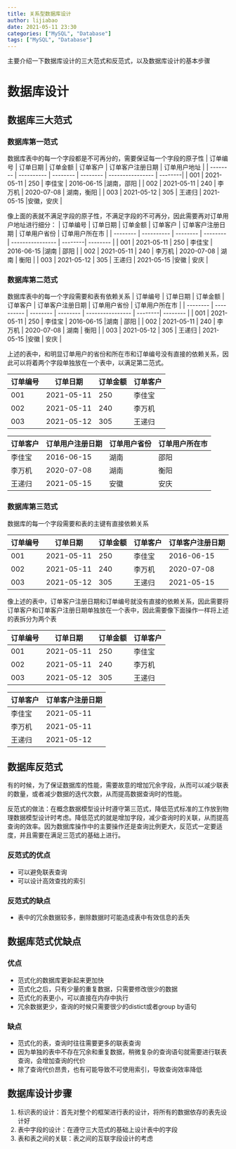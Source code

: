 ```yaml
---
title: 关系型数据库设计
author: lijiabao
date: 2021-05-11 23:30
categories: ["MySQL", "Database"]
tags: ["MySQL", "Database"]
---
```


主要介绍一下数据库设计的三大范式和反范式，以及数据库设计的基本步骤

# 数据库设计

## 数据库三大范式

### 数据库第一范式

数据库表中的每一个字段都是不可再分的，需要保证每一个字段的原子性
| 订单编号 | 订单日期   | 订单金额 | 订单客户 | 订单客户注册日期 | 订单用户地址 |
| -------- | ---------- | -------- | -------- | ---------------- | --------|
| 001      | 2021-05-11 | 250      | 李佳宝   | 2016-06-15       |湖南，邵阳 |
| 002      | 2021-05-11 | 240      | 李万机   | 2020-07-08       | 湖南，衡阳 |
| 003      | 2021-05-12 | 305      | 王递归   | 2021-05-15       |安徽，安庆 |

像上面的表就不满足字段的原子性，不满足字段的不可再分，因此需要再对订单用户地址进行细分：
| 订单编号 | 订单日期   | 订单金额 | 订单客户 | 订单客户注册日期 | 订单用户省份 | 订单用户所在市 |
| -------- | ---------- | -------- | -------- | ---------------- | --------| -------- |
| 001      | 2021-05-11 | 250      | 李佳宝   | 2016-06-15       |湖南 | 邵阳 |
| 002      | 2021-05-11 | 240      | 李万机   | 2020-07-08       | 湖南 | 衡阳 |
| 003      | 2021-05-12 | 305      | 王递归   | 2021-05-15       |安徽 | 安庆 |


### 数据库第二范式

数据库表中的每一个字段需要和表有依赖关系
| 订单编号 | 订单日期   | 订单金额 | 订单客户 | 订单客户注册日期 | 订单用户省份 | 订单用户所在市 |
| -------- | ---------- | -------- | -------- | ---------------- | --------| -------- |
| 001      | 2021-05-11 | 250      | 李佳宝   | 2016-06-15       |湖南 | 邵阳 |
| 002      | 2021-05-11 | 240      | 李万机   | 2020-07-08       | 湖南 | 衡阳 |
| 003      | 2021-05-12 | 305      | 王递归   | 2021-05-15       |安徽 | 安庆 |

上述的表中，和明显订单用户的省份和所在市和订单编号没有直接的依赖关系，因此可以将着两个字段单独放在一个表中，以满足第二范式。

| 订单编号 | 订单日期   | 订单金额 | 订单客户 |
| -------- | ---------- | -------- | -------- |
| 001      | 2021-05-11 | 250      | 李佳宝   |
| 002      | 2021-05-11 | 240      | 李万机   |
| 003      | 2021-05-12 | 305      | 王递归   |

| 订单客户 | 订单用户注册日期 | 订单用户省份 | 订单用户所在市 |
| -------- | ---------------- | --------| -------- |
| 李佳宝   | 2016-06-15       |湖南 | 邵阳 |
| 李万机   | 2020-07-08       | 湖南 | 衡阳 |
| 王递归   | 2021-05-15       |安徽 | 安庆 |

### 数据库第三范式

数据库的每一个字段需要和表的主键有直接依赖关系

| 订单编号 | 订单日期   | 订单金额 | 订单客户 | 订单客户注册日期 |
| -------- | ---------- | -------- | -------- | ---------------- |
| 001      | 2021-05-11 | 250      | 李佳宝   | 2016-06-15       |
| 002      | 2021-05-11 | 240      | 李万机   | 2020-07-08       |
| 003      | 2021-05-12 | 305      | 王递归   | 2021-05-15       |

像上述的表中，订单客户注册日期和订单编号就没有直接的依赖关系，因此需要将订单客户和订单客户注册日期单独放在一个表中，因此需要像下面操作一样将上述的表拆分为两个表

| 订单编号 | 订单日期   | 订单金额 | 订单客户 |
| -------- | ---------- | -------- |--------|
| 001      | 2021-05-11 | 250      |李佳宝|
| 002      | 2021-05-11 | 240      |李万机 |
| 003      | 2021-05-12 | 305      |王递归 |

| 订单客户 | 订单客户注册日期 |
| -------- | ---------- |
| 李佳宝      | 2021-05-11 |
| 李万机   | 2021-05-11 |
| 王递归   | 2021-05-12 |

## 数据库反范式

有的时候，为了保证数据库的性能，需要故意的增加冗余字段，从而可以减少联表的数量，或者减少数据的迭代次数，从而提高数据查询时的性能。

反范式的做法：在概念数据模型设计时遵守第三范式，降低范式标准的工作放到物理数据模型设计时考虑。降低范式的就是增加字段，减少查询时的关联，从而提高查询的效率。因为数据库操作中的主要操作还是查询比例更大，反范式一定要适度，并且需要在满足三范式的基础上进行。

### 反范式的优点

- 可以避免联表查询
- 可以设计高效查找的索引

### 反范式的缺点

- 表中的冗余数据较多，删除数据时可能造成表中有效信息的丢失



## 数据库范式优缺点

### 优点

- 范式化的数据库更新起来更加快
- 范式化之后，只有少量的重复数据，只需要修改很少的数据
- 范式化的表更小，可以直接在内存中执行
- 冗余数据更少，查询的时候只需要很少的distict或者group by语句

### 缺点

- 范式化的表，查询时往往需要更多的联表查询
- 因为单独的表中不存在冗余和重复数据，稍微复杂的查询语句就需要进行联表查询，会增加查询的代价
- 除了查询代价昂贵，也有可能导致不可使用索引，导致查询效率降低

## 数据库设计步骤

1. 标识表的设计：首先对整个的框架进行表的设计，将所有的数据依存的表先设计好
2. 表中字段的设计：在遵守三大范式的基础上设计表中的字段
3. 表和表之间的关联：表之间的互联字段设计的考虑

